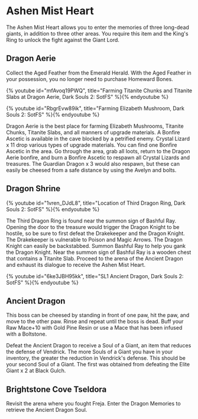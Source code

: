 # Ashen Mist Heart

The Ashen Mist Heart allows you to enter the memories of three long-dead giants,
in addition to three other areas. You require this item and the King's Ring to
unlock the fight against the Giant Lord.

## Dragon Aerie

Collect the Aged Feather from the Emerald Herald. With the Aged Feather in your
possession, you no longer need to purchase Homeward Bones.

{% youtube id="mfAvoq19PWQ", title="Farming Titanite Chunks and Titanite Slabs at Dragon Aerie, Dark Souls 2: SotFS" %}{% endyoutube %}

{% youtube id="RbgrEvw89ik", title="Farming Elizabeth Mushroom, Dark Souls 2: SotFS" %}{% endyoutube %}

Dragon Aerie is the best place for farming Elizabeth Mushrooms, Titanite Chunks,
Titanite Slabs, and all manners of upgrade materials. A Bonfire Ascetic is
available in the cave blocked by a petrified enemy. Crystal Lizard x 11 drop
various types of upgrade materials. You can find one Bonfire Ascetic in the
area. Go through the area, grab all loots, return to the Dragon Aerie bonfire,
and burn a Bonfire Ascetic to respawn all Crystal Lizards and treasures. The
Guardian Dragon x 3 would also respawn, but these can easily be cheesed from a
safe distance by using the Avelyn and bolts.

## Dragon Shrine

{% youtube id="1vren_DJdL8", title="Location of Third Dragon Ring, Dark Souls 2: SotFS" %}{% endyoutube %}

The Third Dragon Ring is found near the summon sign of Bashful Ray. Opening the
door to the treasure would trigger the Dragon Knight to be hostile, so be sure
to first defeat the Drakekeeper and the Dragon Knight. The Drakekeeper is
vulnerable to Poison and Magic Arrows. The Dragon Knight can easily be
backstabbed. Summon Bashful Ray to help you gank the Dragon Knight. Near the
summon sign of Bashful Ray is a wooden chest that contains a Titanite Slab.
Proceed to the arena of the Ancient Dragon and exhaust its dialogue to receive
the Ashen Mist Heart.

{% youtube id="6ke3JBH95kk", title="SL1 Ancient Dragon, Dark Souls 2: SotFS" %}{% endyoutube %}

## Ancient Dragon

This boss can be cheesed by standing in front of one paw, hit the paw, and move
to the other paw. Rinse and repeat until the boss is dead. Buff your Raw Mace+10
with Gold Pine Resin or use a Mace that has been infused with a Boltstone.

Defeat the Ancient Dragon to receive a Soul of a Giant, an item that reduces the
defense of Vendrick. The more Souls of a Giant you have in your inventory, the
greater the reduction in Vendrick's defense. This should be your second Soul of
a Giant. The first was obtained from defeating the Elite Giant x 2 at Black
Gulch.

## Brightstone Cove Tseldora

Revisit the arena where you fought Freja. Enter the Dragon Memories to retrieve
the Ancient Dragon Soul.
